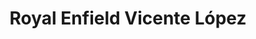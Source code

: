 ---
title: "Royal Enfield Vicente López"
url: /la-lucila/royal-enfield-vicente-lopez/
shop: motocicleta
---